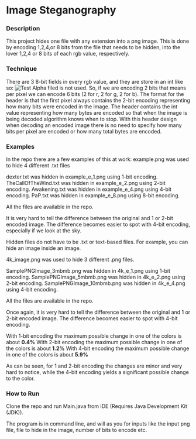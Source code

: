 # Image Steganography

### Description
This project hides one file with any extension into a png image. This is done by encoding 1,2,4,or 8 bits from the file that needs to be hidden, into the lover 1,2,4 or 8 bits of each rgb value, respectively. 

### Technique 
There are 3 8-bit fields in every rgb value, and they are store in an int like so:
![Test](https://www.google.com/url?sa=i&url=https%3A%2F%2Ftwiserandom.com%2Fandroid%2Fgraphics%2Fcolor-in-android-a-tutorial%2Findex.html&psig=AOvVaw3_sYq5RzIggtcMQawfz3Kd&ust=1617915717628000&source=images&cd=vfe&ved=0CAIQjRxqFwoTCJiFq_GD7e8CFQAAAAAdAAAAABAD)
Alpha filed is not used. 
So, if we are encoding 2 bits that means per pixel we can encode 6 bits (2 for r, 2 for g, 2 for b).
The format for the header is that the first pixel always contains the 2-bit encoding representing how many bits were encoded in the image. The header contains the int value representing how many bytes are encoded so that when the image is being decoded algorithm knows when to stop.
With this header design when decoding an encoded image there is no need to specify how many bits per pixel are encoded or how many total bytes are encoded.

### Examples
In the repo there are a few examples of this at work:
example.png was used to hide 4 different .txt files

dexter.txt was hidden in example_e_1.png using 1-bit encoding.
TheCallOfTheWind.txt was hidden in example_e_2.png using 2-bit encoding.
Awakening.txt was hidden in example_e_4.png using 4-bit encoding.
PaP.txt was hidden in example_e_8.png using 8-bit encoding.

All the files are available in the repo.

It is very hard to tell the difference between the original and 1 or 2-bit encoded image. The difference becomes easier to spot with 4-bit encoding, especially if we look at the sky.

Hidden files do not have to be .txt or text-based files. For example, you can hide an image inside an image. 

4k_image.png was used to hide 3 different .png files.

SamplePNGImage_3mbmb.png was hidden in 4k_e_1.png using 1-bit encoding.
SamplePNGImage_5mbmb.png was hidden in 4k_e_2.png using 2-bit encoding.
SamplePNGImage_10mbmb.png was hidden in 4k_e_4.png using 4-bit encoding.

All the files are available in the repo.

Once again, it is very hard to tell the difference between the original and 1 or 2-bit encoded image. The difference becomes easier to spot with 4-bit encoding. 

With 1-bit encoding the maximum possible change in one of the colors is about **0.4%**
With 2-bit encoding the maximum possible change in one of the colors is about **1.2%**
With 4-bit encoding the maximum possible change in one of the colors is about **5.9%**

As can be seen, for 1 and 2-bit encoding the changes are minor and very hard to notice, while the 4-bit encoding yields a significant possible change to the color.

### How to Run

Clone the repo and run Main.java from IDE (Requires Java Development Kit (JDK)).

The program is in command line, and will as you for inputs like the input png file, file to hide in the image, number of bits to encode etc.

